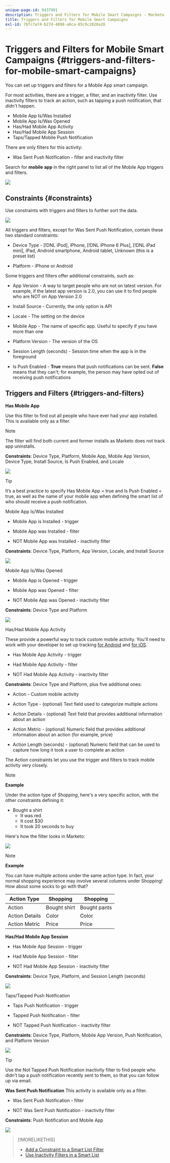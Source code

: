 ```yaml
---
unique-page-id: 9437991
description: Triggers and Filters for Mobile Smart Campaigns - Marketo Docs - Product Documentation
title: Triggers and Filters for Mobile Smart Campaigns
exl-id: 76fc7a74-b27d-4898-a8ca-85c9c2828a28
---
```

# Triggers and Filters for Mobile Smart Campaigns {#triggers-and-filters-for-mobile-smart-campaigns}

You can set up triggers and filters for a Mobile App smart campaign.

For most activities, there are a trigger, a filter, and an inactivity filter. Use inactivity filters to track an action, such as tapping a push notification, that *didn’t* happen.

* Mobile App Is/Was Installed
* Mobile App Is/Was Opened
* Has/Had Mobile App Activity
* Has/Had Mobile App Session
* Taps/Tapped Mobile Push Notification

There are only filters for this activity:

* Was Sent Push Notification - filter and inactivity filter

Search for **mobile app** in the right panel to list all of the Mobile App triggers and filters.

![](assets/image2015-8-12-17-3a25-3a18.png)

## Constraints {#constraints}

Use constraints with triggers and filters to further sort the data.

![](assets/image2015-8-17-12-3a6-3a33.png)

All triggers and filters, except for Was Sent Push Notification, contain these two standard constraints:

* Device Type - [!DNL iPod], iPhone, [!DNL iPhone 6 Plus], [!DNL iPad mini], iPad, Android smartphone, Android tablet, Unknown (this is a preset list)

* Platform - iPhone or Android

Some triggers and filters offer additional constraints, such as:

* App Version - A way to target people who are not on latest version. For example, if the latest app version is 2.0, you can use it to find people who are NOT on App Version 2.0

* Install Source - Currently, the only option is API

* Locale - The setting on the device

* Mobile App - The name of specific app. Useful to specify if you have more than one

* Platform Version - The version of the OS

* Session Length (seconds) - Session time when the app is in the foreground

* Is Push Enabled - **True** means that push notifications can be sent. **False** means that they can't; for example, the person may have opted out of receiving push notifications

## Triggers and Filters {#triggers-and-filters}

**Has Mobile App**

Use this filter to find out all people who have ever had your app installed. This is available only as a filter.

>[!NOTE]
>
>The filter will find both current and former installs as Marketo does not track app uninstalls.

**Constraints**: Device Type, Platform, Mobile App, Mobile App Version, Device Type, Install Source, Is Push Enabled, and Locale

![](assets/image2015-8-21-13-3a33-3a54.png)

>[!TIP]
>
>It’s a best practice to specify Has Mobile App = true and Is Push Enabled = true, as well as the name of your mobile app when defining the smart list of who should receive a push notification.

Mobile App Is/Was Installed

* Mobile App is Installed - trigger

* Mobile App was Installed - filter

* NOT Mobile App was Installed - inactivity filter

**Constraints**: Device Type, Platform, App Version, Locale, and Install Source

![](assets/image2015-8-17-13-3a11-3a3.png)

Mobile App Is/Was Opened

* Mobile App is Opened - trigger

* Mobile App was Opened - filter

* NOT Mobile App was Opened - inactivity filter

**Constraints**: Device Type and Platform

![](assets/image2015-8-17-13-3a13-3a55.png)

Has/Had Mobile App Activity

These provide a powerful way to track custom mobile activity. You'll need to work with your developer to set up tracking [for Android](https://developers.marketo.com/documentation/mobile/installation-instructions-on-android) and [for iOS](https://developers.marketo.com/documentation/mobile/installation-instructions-on-ios).

* Has Mobile App Activity - trigger

* Had Mobile App Activity - filter

* NOT Had Mobile App Activity - inactivity filter

**Constraints**: Device Type and Platform, plus five additional ones:

* Action - Custom mobile activity

* Action Type - (optional) Text field used to categorize multiple actions

* Action Details - (optional) Text field that provides additional information about an action

* Action Metric - (optional) Numeric field that provides additional information about an action (for example, price)

* Action Length (seconds) - (optional) Numeric field that can be used to capture how long it took a user to complete an action

The Action constraints let you use the trigger and filters to track mobile activity very closely.

>[!NOTE]
>
>**Example**
>
>Under the action type of *Shopping*, here's a very specific action, with the other constraints defining it:
>
>* Bought a shirt
>   * It was red
>   * It cost $30
>   * It took 20 seconds to buy

Here's how the filter looks in Marketo:

   ![](assets/image2015-8-17-13-3a16-3a12.png)

>[!NOTE]
>
>**Example**
>
>You can have multiple actions under the same action type. In fact, your normal shopping experience may involve several columns under Shopping! How about some socks to go with that?
>
>| Action Type |Shopping |Shopping |
>|---|---|---|
>| Action |Bought shirt |Bought pants |
>| Action Details |Color |Color |
>| Action Metric |Price |Price |

**Has/Had Mobile App Session**

* Has Mobile App Session - trigger

* Had Mobile App Session - filter

* NOT Had Mobile App Session - inactivity filter

**Constraints**: Device Type, Platform, and Session Length (seconds)

![](assets/image2015-8-17-13-3a18-3a34.png)

Taps/Tapped Push Notification

* Taps Push Notification - trigger

* Tapped Push Notification - filter

* NOT Tapped Push Notification - inactivity filter

**Constraints**: Device Type, Platform, Mobile App Version, Push Notification, and Platform Version

![](assets/image2015-8-21-14-3a2-3a24.png)

>[!TIP]
>
>Use the Not Tapped Push Notification inactivity filter to find people who didn’t tap a push notification recently sent to them, so that you can follow up via email.

**Was Sent Push Notification** This activity is available only as a filter.

* Was Sent Push Notification - filter

* NOT Was Sent Push Notification - inactivity filter

**Constraints**: Push Notification and Mobile App

![](assets/image2015-8-21-14-3a3-3a50.png)

>[!MORELIKETHIS]
>
>* [Add a Constraint to a Smart List Filter](/help/marketo/product-docs/core-marketo-concepts/smart-lists-and-static-lists/using-smart-lists/add-a-constraint-to-a-smart-list-filter.md)
>* [Use Inactivity Filters in a Smart List](/help/marketo/product-docs/core-marketo-concepts/smart-lists-and-static-lists/using-smart-lists/use-inactivity-filters-in-a-smart-list.md)
